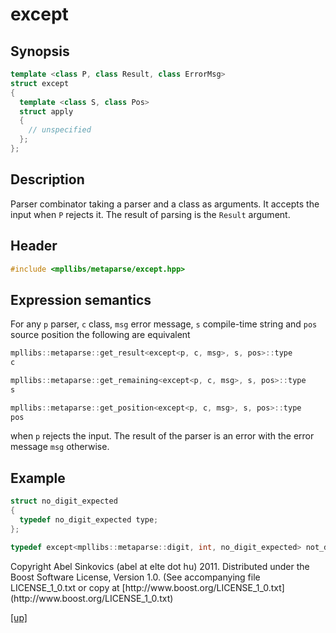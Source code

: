 # except

## Synopsis

```cpp
template <class P, class Result, class ErrorMsg>
struct except
{
  template <class S, class Pos>
  struct apply
  {
    // unspecified
  };
};
```

## Description

Parser combinator taking a parser and a class as arguments. It accepts the input
when `P` rejects it. The result of parsing is the `Result` argument.

## Header

```cpp
#include <mpllibs/metaparse/except.hpp>
```

## Expression semantics

For any `p` parser, `c` class, `msg` error message, `s` compile-time string and
`pos` source position the following are equivalent

```cpp
mpllibs::metaparse::get_result<except<p, c, msg>, s, pos>::type
c
```

```cpp
mpllibs::metaparse::get_remaining<except<p, c, msg>, s, pos>::type
s
```

```cpp
mpllibs::metaparse::get_position<except<p, c, msg>, s, pos>::type
pos
```

when `p` rejects the input. The result of the parser is an error with the error
message `msg` otherwise.

## Example

```cpp
struct no_digit_expected
{
  typedef no_digit_expected type;
};

typedef except<mpllibs::metaparse::digit, int, no_digit_expected> not_digit;
```

<p class="copyright">
Copyright Abel Sinkovics (abel at elte dot hu) 2011.
Distributed under the Boost Software License, Version 1.0.
(See accompanying file LICENSE_1_0.txt or copy at
[http://www.boost.org/LICENSE_1_0.txt](http://www.boost.org/LICENSE_1_0.txt)
</p>

[[up]](reference.html)


